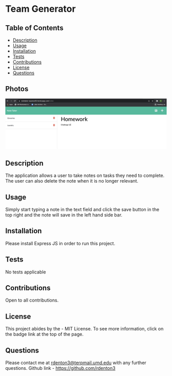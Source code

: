 # Team Generator
  

  ## Table of Contents 
  * [Description](#description)
  * [Usage](#usage)
  * [Installation](#installation)
  * [Tests](#tests)
  * [Contributions](#contributions)
  * [License](#license)
  * [Questions](#questions)

  ## Photos
  ![Notes Dashboard](./images/notes.png)

  ## Description
  The application allows a user to take notes on tasks they need to complete. The user can also delete the note when it is no longer relevant.

  ## Usage
  Simply start typing a note in the text field and click the save button in the top right and the note will save in the left hand side bar.

  ## Installation
Please install Express JS in order to run this project.

  ## Tests
  No tests applicable 
  
  ## Contributions
  Open to all contributions.

  ## License
  This project abides by the - MIT License. To see more information, click on the badge link at the top of the page.

  ## Questions
  Please contact me at rdenton3@terpmail.umd.edu with any further questions. 
  Github link - https://github.com/rdenton3
